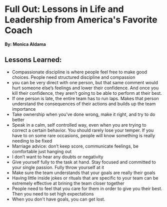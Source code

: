 # Full Out: Lessons in Life and Leadership from America's Favorite Coach
__By: Monica Aldama__
## Lessons Learned:
- Compassionate discipline is where people feel free to make good choices. People need structured discipline and compassion
- you can be very direct with one person, but that same comment would hurt someone else’s feelings and lower their confidence. And once you kill their confidence, they aren’t going to be able to perform at their best. 
- If one person is late, the entire team has to run laps. Makes that person understand the consequences of their actions and builds up the team importance 
- Take ownership when you’ve done wrong, make it right, and try to do better
- Speak in a calm, self controlled way, even when you are trying to correct a certain behavior. You should rarely lose your temper. If you have to on some rare occasions, people will know something is really needing to be fixed
- Marriage advice: don’t keep score, communicate feelings, be comfortable just hanging out
- I don’t want to hear any doubts or negativity 
- Give yourself fully to the task at hand. Stay focused and committed to your single passion. Fully throw yourself at it
- Make sure the team understands that your goals are really their goals
- Having little inside jokes or rituals that are specific to your team can be extremely effective at brining the team closer together
- People need to feel that you care for them in order to give you their best. Then you need to set high expectations
- When you don't have goals, you can get lost.